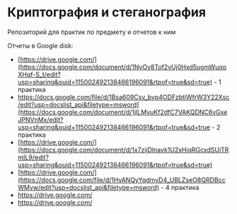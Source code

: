 # Криптография и стеганография
Репозиторий для практик по предмету и отчетов к ним




Отчеты в Google disk:
- [https://drive.google.com/](https://docs.google.com/document/d/1NyOv8Tof2yUj0Hxd5ugmWuqoXHqf-S_t/edit?usp=sharing&ouid=115002492138466196091&rtpof=true&sd=true) - 1 практика
- https://docs.google.com/file/d/1Bsa609Csv_bvp4ODFzbtiWfrW3Y22Xsc/edit?usp=docslist_api&filetype=msword](https://docs.google.com/document/d/1jILMyuKf2dfC7VAKQDNC6vGxeJPNVnMx/edit?usp=sharing&ouid=115002492138466196091&rtpof=true&sd=true - 2 практика
- [https://drive.google.com/](https://docs.google.com/document/d/1x7zijDlnavk1U2xHiqRGcxdSUiTRmIL9/edit?usp=sharing&ouid=115002492138466196091&rtpof=true&sd=true)
- [https://drive.google.com/](https://docs.google.com/file/d/1HvANQyYqdmyD4_UBLZseO8QRDBccWMvw/edit?usp=docslist_api&filetype=msword) - 4 практика
- https://drive.google.com/
- https://drive.google.com/
